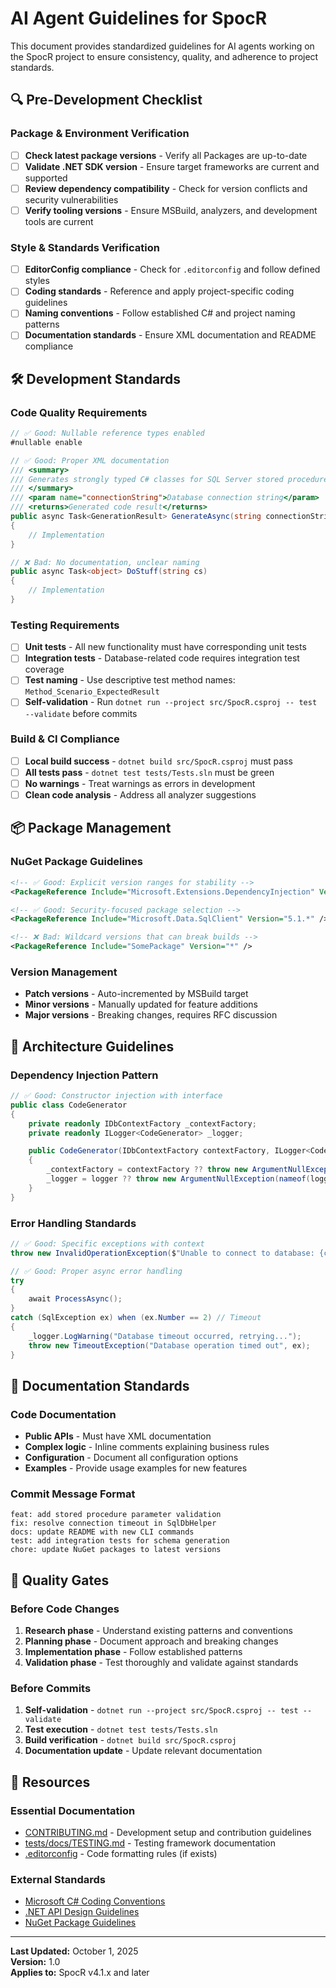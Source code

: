 # AI Agent Guidelines for SpocR

This document provides standardized guidelines for AI agents working on the SpocR project to ensure consistency, quality, and adherence to project standards.

## 🔍 Pre-Development Checklist

### Package & Environment Verification

- [ ] **Check latest package versions** - Verify all Packages are up-to-date
- [ ] **Validate .NET SDK version** - Ensure target frameworks are current and supported
- [ ] **Review dependency compatibility** - Check for version conflicts and security vulnerabilities
- [ ] **Verify tooling versions** - Ensure MSBuild, analyzers, and development tools are current

### Style & Standards Verification

- [ ] **EditorConfig compliance** - Check for `.editorconfig` and follow defined styles
- [ ] **Coding standards** - Reference and apply project-specific coding guidelines
- [ ] **Naming conventions** - Follow established C# and project naming patterns
- [ ] **Documentation standards** - Ensure XML documentation and README compliance

## 🛠️ Development Standards

### Code Quality Requirements

```csharp
// ✅ Good: Nullable reference types enabled
#nullable enable

// ✅ Good: Proper XML documentation
/// <summary>
/// Generates strongly typed C# classes for SQL Server stored procedures
/// </summary>
/// <param name="connectionString">Database connection string</param>
/// <returns>Generated code result</returns>
public async Task<GenerationResult> GenerateAsync(string connectionString)
{
    // Implementation
}

// ❌ Bad: No documentation, unclear naming
public async Task<object> DoStuff(string cs)
{
    // Implementation
}
```

### Testing Requirements

- [ ] **Unit tests** - All new functionality must have corresponding unit tests
- [ ] **Integration tests** - Database-related code requires integration test coverage
- [ ] **Test naming** - Use descriptive test method names: `Method_Scenario_ExpectedResult`
- [ ] **Self-validation** - Run `dotnet run --project src/SpocR.csproj -- test --validate` before commits

### Build & CI Compliance

- [ ] **Local build success** - `dotnet build src/SpocR.csproj` must pass
- [ ] **All tests pass** - `dotnet test tests/Tests.sln` must be green
- [ ] **No warnings** - Treat warnings as errors in development
- [ ] **Clean code analysis** - Address all analyzer suggestions

## 📦 Package Management

### NuGet Package Guidelines

```xml
<!-- ✅ Good: Explicit version ranges for stability -->
<PackageReference Include="Microsoft.Extensions.DependencyInjection" Version="9.0.*" />

<!-- ✅ Good: Security-focused package selection -->
<PackageReference Include="Microsoft.Data.SqlClient" Version="5.1.*" />

<!-- ❌ Bad: Wildcard versions that can break builds -->
<PackageReference Include="SomePackage" Version="*" />
```

### Version Management

- **Patch versions** - Auto-incremented by MSBuild target
- **Minor versions** - Manually updated for feature additions
- **Major versions** - Breaking changes, requires RFC discussion

## 🔧 Architecture Guidelines

### Dependency Injection Pattern

```csharp
// ✅ Good: Constructor injection with interface
public class CodeGenerator
{
    private readonly IDbContextFactory _contextFactory;
    private readonly ILogger<CodeGenerator> _logger;

    public CodeGenerator(IDbContextFactory contextFactory, ILogger<CodeGenerator> logger)
    {
        _contextFactory = contextFactory ?? throw new ArgumentNullException(nameof(contextFactory));
        _logger = logger ?? throw new ArgumentNullException(nameof(logger));
    }
}
```

### Error Handling Standards

```csharp
// ✅ Good: Specific exceptions with context
throw new InvalidOperationException($"Unable to connect to database: {connectionString}");

// ✅ Good: Proper async error handling
try
{
    await ProcessAsync();
}
catch (SqlException ex) when (ex.Number == 2) // Timeout
{
    _logger.LogWarning("Database timeout occurred, retrying...");
    throw new TimeoutException("Database operation timed out", ex);
}
```

## 📝 Documentation Standards

### Code Documentation

- **Public APIs** - Must have XML documentation
- **Complex logic** - Inline comments explaining business rules
- **Configuration** - Document all configuration options
- **Examples** - Provide usage examples for new features

### Commit Message Format

```
feat: add stored procedure parameter validation
fix: resolve connection timeout in SqlDbHelper
docs: update README with new CLI commands
test: add integration tests for schema generation
chore: update NuGet packages to latest versions
```

## 🚦 Quality Gates

### Before Code Changes

1. **Research phase** - Understand existing patterns and conventions
2. **Planning phase** - Document approach and breaking changes
3. **Implementation phase** - Follow established patterns
4. **Validation phase** - Test thoroughly and validate against standards

### Before Commits

1. **Self-validation** - `dotnet run --project src/SpocR.csproj -- test --validate`
2. **Test execution** - `dotnet test tests/Tests.sln`
3. **Build verification** - `dotnet build src/SpocR.csproj`
4. **Documentation update** - Update relevant documentation

## 🔗 Resources

### Essential Documentation

- [CONTRIBUTING.md](../CONTRIBUTING.md) - Development setup and contribution guidelines
- [tests/docs/TESTING.md](../tests/docs/TESTING.md) - Testing framework documentation
- [.editorconfig](../.editorconfig) - Code formatting rules (if exists)

### External Standards

- [Microsoft C# Coding Conventions](https://docs.microsoft.com/en-us/dotnet/csharp/fundamentals/coding-style/coding-conventions)
- [.NET API Design Guidelines](https://docs.microsoft.com/en-us/dotnet/standard/design-guidelines/)
- [NuGet Package Guidelines](https://docs.microsoft.com/en-us/nuget/create-packages/package-authoring-best-practices)

---

**Last Updated:** October 1, 2025  
**Version:** 1.0  
**Applies to:** SpocR v4.1.x and later

